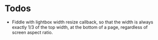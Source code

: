 # Todos

- Fiddle with lightbox width resize callback, so that the width is always exactly 1/3 of the top width, at the bottom of a page, regardless of screen aspect ratio.

